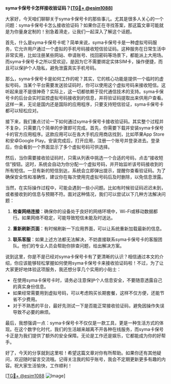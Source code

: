 **syma卡保号卡怎样接收验证码？[[TG💪+ @esim1088](https://t.me/s/esim1088)]**

大家好，今天咱们聊聊关于syma卡保号卡的那些事儿。尤其是很多人关心的一个问题：syma卡保号卡怎么接收验证码？如果你正在寻找答案，那这篇文章可能就是为你量身定制的！别急着滑走，让我们一起深入了解这个话题。

首先，什么是syma卡保号卡呢？简单来说，syma卡保号卡是一种虚拟号码服务，它允许用户通过一个虚拟的手机号码接收短信验证码。这种服务在日常生活中非常实用，比如注册某些网站、申请账号、找回密码等场景下，都能派上大用场。而syma卡保号卡之所以受欢迎，是因为它不需要绑定实体SIM卡，操作便捷，而且可以保护个人隐私，避免泄露真实手机号码。

那么，syma卡保号卡是如何工作的呢？其实，它的核心功能是提供一个临时的虚拟号码，当某个平台需要发送验证码时，你可以使用这个虚拟号码来接收短信。这听起来是不是很神奇？实际上，这一切都依赖于现代通信技术的支持。syma卡保号卡的后台会实时监控虚拟号码接收到的信息，并将验证码提取出来供用户查看。这样一来，无论是国内还是国际的应用程序，只要支持短信验证，syma卡保号卡都可以轻松应对。

接下来，我们重点讨论一下如何通过syma卡保号卡接收验证码。其实整个过程并不复杂，只需要几个简单的步骤即可完成。首先，你需要下载并安装syma卡保号卡的官方应用程序。这款应用可以在各大手机应用商店找到，比如苹果App Store和安卓Google Play。安装完成后，打开应用，注册一个账号并登录进去。登录后，你会看到一个界面显示了多个虚拟号码可供选择。

然后，当你需要接收验证码时，只需从列表中挑选一个合适的号码，点击“接收短信”按钮。这时，系统会自动为你分配一个虚拟号码，并开始监听该号码接收到的所有短信。一旦有新的短信到达，系统会立即弹出提示，提醒你查看验证码。为了确保安全性和准确性，建议你在每次使用完虚拟号码后及时删除，以免信息泄露。

当然，在实际操作过程中，可能会遇到一些小问题。比如有时候验证码迟迟未到，或者接收到的信息与预期不符。面对这种情况，我们可以尝试以下几种方法解决问题：

1. **检查网络连接**：确保你的设备处于良好的网络环境中，Wi-Fi或移动数据都行。如果网络不稳定，可能导致短信未能及时送达。
   
2. **重新刷新页面**：有时候刷新一下应用界面，可以让系统重新加载最新的信息。
   
3. **联系客服**：如果上述方法都无法解决，不妨直接联系syma卡保号卡的客服团队。他们的专业人员会帮助你排查问题，给出解决方案。

说到这里，你是不是已经对syma卡保号卡有了更清晰的认识？相信通过本文的介绍，你应该能够轻松掌握如何使用syma卡保号卡来接收验证码啦！不过，为了让大家更好地体验这项服务，我还想分享几个实用的小贴士：

- 在使用syma卡保号卡时，请务必注意保护个人信息安全，不要随意透露自己的真实身份信息。
- 如果经常需要用到虚拟号码，可以考虑购买长期套餐，这样不仅方便，还能节省不少费用。
- 对于不熟悉的平台，最好先测试一下是否能正常接收验证码，避免因操作失误导致不必要的麻烦。

最后，我想强调一点：syma卡保号卡不仅仅是一款工具，更是一种生活方式的体现。在这个数字化时代，我们的生活越来越离不开各种在线服务，而syma卡保号卡正是为我们提供了额外的安全保障。无论是工作还是娱乐，它都能成为你的好帮手。

好了，今天的分享就到这里啦！希望这篇文章对你有所帮助。如果你还有其他疑问，欢迎随时留言交流哦。记得关注我的知乎账号，我会不定期更新更多有趣的内容。祝大家生活愉快，工作顺利！

[[TG💪+ @esim1088](https://t.me/s/esim1088) ![Image](https://i.postimg.cc/4NQfJmqS/Snipaste-2025-05-13-00-14-12.png)]